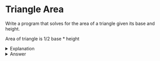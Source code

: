 # Triangle Area
Write a program that solves for the area of a triangle given its base and height.

Area of triangle is 1/2 base * height

<details>
<summary>Explanation</summary>
<br>
</details>


<details>
<summary>Answer</summary>
<br>

``` c
#include<stdio.h>
float triangleArea(float base, float height){
	float bh, area;
	bh = base * height;
	area = bh * 1 / 2;
	return area;
}

int main(){
	float base, height;
	scanf("%f", &base);
	scanf("%f", &height);
	printf("Area %f", triangleArea(base, height));
	return 0;
}
```

</details>